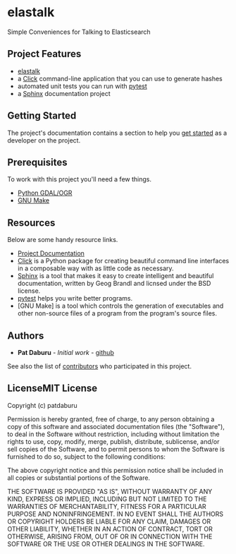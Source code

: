 # elastalk

Simple Conveniences for Talking to Elasticsearch

## Project Features

* [elastalk](http://www.comingsoon.net)
* a [Click](http://click.pocoo.org/5/) command-line application that you can use to generate hashes
* automated unit tests you can run with [pytest](https://docs.pytest.org/en/latest/)
* a [Sphinx](http://www.sphinx-doc.org/en/master/) documentation project

## Getting Started

The project's documentation contains a section to help you [get started](http://www.comingsoon.net) as a developer on the project.

## Prerequisites

To work with this project you'll need a few things.

* [Python GDAL/OGR](https://pcjericks.github.io/py-gdalogr-cookbook/)
* [GNU Make](https://www.gnu.org/software/make/)

## Resources

Below are some handy resource links.

* [Project Documentation](http://docs.daburu.net.s3-website.us-east-2.amazonaws.com/gc_shapehash/0.0.1/html/index.html#)
* [Click](http://click.pocoo.org/5/) is a Python package for creating beautiful command line interfaces in a composable way with as little code as necessary.
* [Sphinx](http://www.sphinx-doc.org/en/master/) is a tool that makes it easy to create intelligent and beautiful documentation, written by Geog Brandl and licnsed under the BSD license.
* [pytest](https://docs.pytest.org/en/latest/) helps you write better programs.
* [GNU Make]  is a tool which controls the generation of executables and other non-source files of a program from the program's source files.


## Authors

* **Pat Daburu** - *Initial work* - [github](https://github.com/patdaburu)

See also the list of [contributors](https://github.com/patdaburu/elastalk/contributors) who participated in this project.

## LicenseMIT License

Copyright (c) patdaburu

Permission is hereby granted, free of charge, to any person obtaining a copy
of this software and associated documentation files (the "Software"), to deal
in the Software without restriction, including without limitation the rights
to use, copy, modify, merge, publish, distribute, sublicense, and/or sell
copies of the Software, and to permit persons to whom the Software is
furnished to do so, subject to the following conditions:

The above copyright notice and this permission notice shall be included in all
copies or substantial portions of the Software.

THE SOFTWARE IS PROVIDED "AS IS", WITHOUT WARRANTY OF ANY KIND, EXPRESS OR
IMPLIED, INCLUDING BUT NOT LIMITED TO THE WARRANTIES OF MERCHANTABILITY,
FITNESS FOR A PARTICULAR PURPOSE AND NONINFRINGEMENT. IN NO EVENT SHALL THE
AUTHORS OR COPYRIGHT HOLDERS BE LIABLE FOR ANY CLAIM, DAMAGES OR OTHER
LIABILITY, WHETHER IN AN ACTION OF CONTRACT, TORT OR OTHERWISE, ARISING FROM,
OUT OF OR IN CONNECTION WITH THE SOFTWARE OR THE USE OR OTHER DEALINGS IN THE
SOFTWARE.